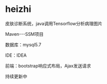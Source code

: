 # heizhi

皮肤诊断系统，java调用Tensorflow分析病理图片

Maven---SSM项目

数据库：mysql5.7

IDE：IDEA

前端：bootstrap响应式布局，Ajax发送请求

持续更新中
